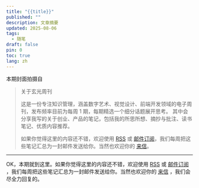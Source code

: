```yaml
---
title: "{{title}}"
published: ""
description: 文章摘要
updated: 2025-08-06
tags:
  - 随笔
draft: false
pin: 0
toc: true
lang: zh
---
```


本期封面拍摄自

> 关于玄光周刊
>
> 这是一份专注知识管理，涵盖数字艺术、视觉设计、前端开发领域的电子周刊，发布频率目前为每周 1 期，每期精选一个细分话题展开思考。 其中会分享我写的关于创业、产品的笔记，包括我的所思所想、摘抄与批注、读书笔记、优质内容推荐。
>
> 如果你觉得这里的内容还不错，欢迎使用 [RSS](https://weekly.cgartlab.com/feed/atom) 或 [邮件订阅](https://weekly.cgartlab.com/)，我们每周把这些笔记汇总为一封邮件发送给你。当然也欢迎你的 [来信](mailto:info@cgartlab.com)。

---

OK，本期就到这里。如果你觉得这里的内容还不错，欢迎使用 [RSS](https://weekly.cgartlab.com/feed/atom) 或 [邮件订阅](https://weekly.cgartlab.com/) ，我们每周把这些笔记汇总为一封邮件发送给你。当然也欢迎你的 [来信](https://cgartlab.com/02-the-numbers-on-the-table-are-magical/) ，我们会尽全力回复的。
